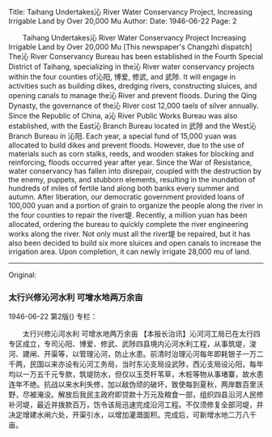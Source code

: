 Title: Taihang Undertakes沁 River Water Conservancy Project, Increasing Irrigable Land by Over 20,000 Mu
Author:
Date: 1946-06-22
Page: 2

　　Taihang Undertakes沁 River Water Conservancy Project
    Increasing Irrigable Land by Over 20,000 Mu
    [This newspaper's Changzhi dispatch] The沁 River Conservancy Bureau has been established in the Fourth Special District of Taihang, specializing in the沁 River water conservancy projects within the four counties of沁阳, 博爱, 修武, and 武陟. It will engage in activities such as building dikes, dredging rivers, constructing sluices, and opening canals to manage the沁 River and prevent floods. During the Qing Dynasty, the governance of the沁 River cost 12,000 taels of silver annually. Since the Republic of China, a沁 River Public Works Bureau was also established, with the East沁 Branch Bureau located in 武陟 and the West沁 Branch Bureau in 沁阳. Each year, a special fund of 15,000 yuan was allocated to build dikes and prevent floods. However, due to the use of materials such as corn stalks, reeds, and wooden stakes for blocking and reinforcing, floods occurred year after year. Since the War of Resistance, water conservancy has fallen into disrepair, coupled with the destruction by the enemy, puppets, and stubborn elements, resulting in the inundation of hundreds of miles of fertile land along both banks every summer and autumn. After liberation, our democratic government provided loans of 100,000 yuan and a portion of grain to organize the people along the river in the four counties to repair the river堤. Recently, a million yuan has been allocated, ordering the bureau to quickly complete the river engineering works along the river. Not only must all the river堤 be repaired, but it has also been decided to build six more sluices and open canals to increase the irrigation area. Upon completion, it can newly irrigate 28,000 mu of land.



<hr /> 

Original: 


### 太行兴修沁河水利  可增水地两万余亩

1946-06-22
第2版()
专栏：

　　太行兴修沁河水利
    可增水地两万余亩
    【本报长治讯】沁河河工局已在太行四专区成立，专司沁阳、博爱、修武、武陟四县境内沁河水利工程，从事筑堤，浚河、建闸、开渠等，以管理沁河，防止水患。前清时治理沁河每年即耗银子一万二千两，民国以来亦设有沁河工务局，当时东沁支局设武陟，西沁支局设沁阳，每年均以一万五千元专款，筑堤防水，但仅以玉茭杆苇草，木桩等物从事堵寨，故水患连年不绝。抗战以来水利失修，加以敌伪顽的破坏，致使每到夏秋，两岸数百里沃野，尽被淹没。解放后我民主政府即贷款十万元及粮食一部，组织四县沿河人民修补河堤，最近并拨款百万，饬令该局迅速完成沿河工程。不仅须修复全部河堤，并决定增建水闸六处，开渠引水，以增加灌溉面积。完成后，可新增水地二万八千亩。
